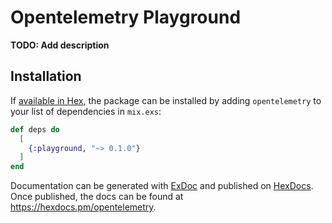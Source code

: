 # Opentelemetry Playground

**TODO: Add description**

## Installation

If [available in Hex](https://hex.pm/docs/publish), the package can be installed
by adding `opentelemetry` to your list of dependencies in `mix.exs`:

```elixir
def deps do
  [
    {:playground, "~> 0.1.0"}
  ]
end
```

Documentation can be generated with [ExDoc](https://github.com/elixir-lang/ex_doc)
and published on [HexDocs](https://hexdocs.pm). Once published, the docs can
be found at <https://hexdocs.pm/opentelemetry>.

